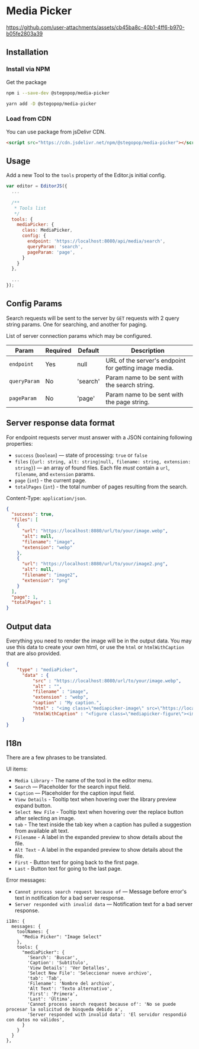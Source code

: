 # Media Picker

https://github.com/user-attachments/assets/cb45ba8c-40b1-4ff6-b970-b05fe2803a39

## Installation

### Install via NPM

Get the package

```bash
npm i --save-dev @stegopop/media-picker
```

```bash
yarn add -D @stegopop/media-picker
```

### Load from CDN

You can use package from jsDelivr CDN.

```html
<script src="https://cdn.jsdelivr.net/npm/@stegopop/media-picker"></script>
```

## Usage

Add a new Tool to the `tools` property of the Editor.js initial config.

```javascript
var editor = EditorJS({
  ...
 
  /**
   * Tools list
   */
  tools: {
    mediaPicker: {
      class: MediaPicker,
      config: {
        endpoint: 'https://localhost:8080/api/media/search',
        queryParam: 'search',
        pageParam: 'page',
      }
    }
  },
  
  ...
});
```

## Config Params

Search requests will be sent to the server by `GET` requests with 2 query string params. One for searching, and another for paging. 

List of server connection params which may be configured.

| Param        | Required | Default  | Description                                           |
|--------------|----------|----------|-------------------------------------------------------|
| `endpoint`   | Yes      | null     | URL of the server's endpoint for getting image media. |
| `queryParam` | No       | 'search' | Param name to be sent with the search string.         |
| `pageParam`  | No       | 'page'   | Param name to be sent with the page string.           |


## Server response data format

For endpoint requests server must answer with a JSON containing following properties:

- `success` (`boolean`) — state of processing: `true` or `false`  
- `files` (`{url: string, alt: string|null, filename: string, extension: string}`) — an array of found files. Each file *must* contain a `url`, `filename`, and `extension` params.
- `page` (`int`) - the current page.
- `totalPages` (`int`) - the total number of pages resulting from the search.

Content-Type: `application/json`.

```json
{
  "success": true,
  "files": [
    {
      "url": "https://localhost:8080/url/to/your/image.webp",
      "alt": null,
      "filename": "image",
      "extension": "webp"
    },
    {
      "url": "https://localhost:8080/url/to/your/image2.png",
      "alt": null,
      "filename": "image2",
      "extension": "png"
    }
  ],
  "page": 1,
  "totalPages": 1
}
```

## Output data

Everything you need to render the image will be in the output data. You may use this data to create your own html, or use the `html` or `htmlWithCaption` that are also provided.

```json
{
    "type" : "mediaPicker",
      "data" : {
          "src" : "https://localhost:8080/url/to/your/image.webp",
          "alt" : "",
          "filename" : "image",
          "extension" : "webp",
          "caption" : "My caption.",
          "html" : "<img class=\"mediapicker-image\" src=\"https://localhost:8080/url/to/your/image.webp\" alt=\"\" data-filename=\"20230205_142334\" data-extension=\"webp\">",
          "htmlWithCaption" : "<figure class=\"mediapicker-figure\"><img class=\"mediapicker-image\" src=\"https://localhost:8080/url/to/your/image.webp\" alt=\"\" data-filename=\"image\" data-extension=\"webp\"><figcaption>My caption.</figcaption></figure>"
      }
}
```

## I18n

There are a few phrases to be translated. 

UI items:

- `Media Library` - The name of the tool in the editor menu.
- `Search` — Placeholder for the search input field.
- `Caption` — Placeholder for the caption input field.
- `View Details` - Tooltip text when hovering over the library preview expand button.
- `Select New File` - Tooltip text when hovering over the replace button after selecting an image.
- `tab` - The text inside the tab key when a caption has pulled a suggestion from available alt text.
- `Filename` - A label in the expanded preview to show details about the file.
- `Alt Text` - A label in the expanded preview to show details about the file.
- `First` - Button text for going back to the first page.
- `Last` - Button text for going to the last page.

Error messages:

- `Cannot process search request because of` — Message before error's text in notification for a bad server response.
- `Server responded with invalid data` — Notification text for a bad server response.

```
i18n: {
  messages: {
    toolNames: {
      "Media Picker": "Image Select"
    },
    tools: {
      "mediaPicker": {
        'Search': 'Buscar',
        'Caption': 'Subtítulo',
        'View Details': 'Ver Detalles',
        'Select New File': 'Seleccionar nuevo archivo',
        'tab': 'Tab',
        'Filename': 'Nombre del archivo',
        'Alt Text': 'Texto alternativo',
        'First': 'Primera',
        'Last': 'Última',
        'Cannot process search request because of': 'No se puede procesar la solicitud de bùsqueda debido a',
        'Server responded with invalid data': 'El servidor respondió con datos no válidos',
      }
    }
  }
},
```
